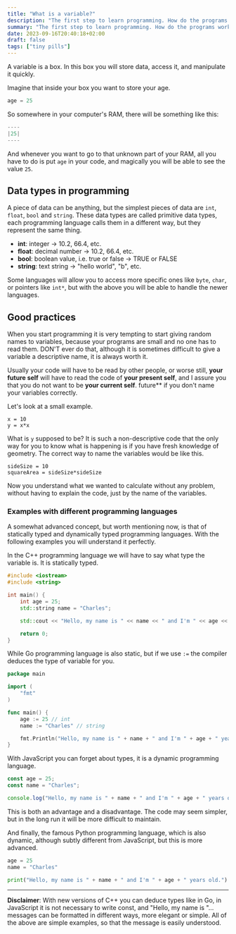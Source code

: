 ```yaml
---
title: "What is a variable?"
description: "The first step to learn programming. How do the programs work inside?"
summary: "The first step to learn programming. How do the programs work inside?"
date: 2023-09-16T20:40:18+02:00
draft: false
tags: ["tiny pills"]
---
```


A variable is a box. In this box you will store data, access it, and manipulate it quickly.

Imagine that inside your box you want to store your age.

```php
age = 25
```

So somewhere in your computer's RAM, there will be something like this:

```php
----
|25|
----
```

And whenever you want to go to that unknown part of your RAM, all you have to do is put `age` in your code, and magically you will be able to see the value `25`.

## Data types in programming

A piece of data can be anything, but the simplest pieces of data are `int`, `float`, `bool` and `string`. These data types are called primitive data types, each programming language calls them in a different way, but they represent the same thing.

- **int**: integer -> 10.2, 66.4, etc.
- **float**: decimal number -> 10.2, 66.4, etc.
- **bool**: boolean value, i.e. true or false -> TRUE or FALSE
- **string**: text string -> "hello world", "b", etc.

Some languages will allow you to access more specific ones like `byte`, `char`, or pointers like `int*`, but with the above you will be able to handle the newer languages.

## Good practices

When you start programming it is very tempting to start giving random names to variables, because your programs are small and no one has to read them. DON'T ever do that, although it is sometimes difficult to give a variable a descriptive name, it is always worth it.

Usually your code will have to be read by other people, or worse still, **your future self** will have to read the code of **your present self**, and I assure you that you do not want to be **your current self**. future\*\* if you don't name your variables correctly.

Let's look at a small example.

```pseudocode
x = 10
y = x*x
```

What is `y` supposed to be? It is such a non-descriptive code that the only way for you to know what is happening is if you have fresh knowledge of geometry. The correct way to name the variables would be like this.

```pseudocode
sideSize = 10
squareArea = sideSize*sideSize
```

Now you understand what we wanted to calculate without any problem, without having to explain the code, just by the name of the variables.

### Examples with different programming languages

A somewhat advanced concept, but worth mentioning now, is that of statically typed and dynamically typed programming languages. With the following examples you will understand it perfectly.

In the C++ programming language we will have to say what type the variable is. It is statically typed.

```c++
#include <iostream>
#include <string>

int main() {
    int age = 25;
    std::string name = "Charles";

    std::cout << "Hello, my name is " << name << " and I'm " << age << " years old." << std::endl;

    return 0;
}
```

While Go programming language is also static, but if we use `:=` the compiler deduces the type of variable for you.

```go
package main

import (
    "fmt"
)

func main() {
    age := 25 // int
    name := "Charles" // string

    fmt.Println("Hello, my name is " + name + " and I'm " + age + " years old.")
}
```

With JavaScript you can forget about types, it is a dynamic programming language.

```js
const age = 25;
const name = "Charles";

console.log("Hello, my name is " + name + " and I'm " + age + " years old.");
```

This is both an advantage and a disadvantage. The code may seem simpler, but in the long run it will be more difficult to maintain.

And finally, the famous Python programming language, which is also dynamic, although subtly different from JavaScript, but this is more advanced.

```python
age = 25
name = "Charles"

print("Hello, my name is " + name + " and I'm " + age + " years old.")
```

---

**Disclaimer**: With new versions of C++ you can deduce types like in Go, in JavaScript it is not necessary to write const, and "Hello, my name is "... messages can be formatted in different ways, more elegant or simple. All of the above are simple examples, so that the message is easily understood.
